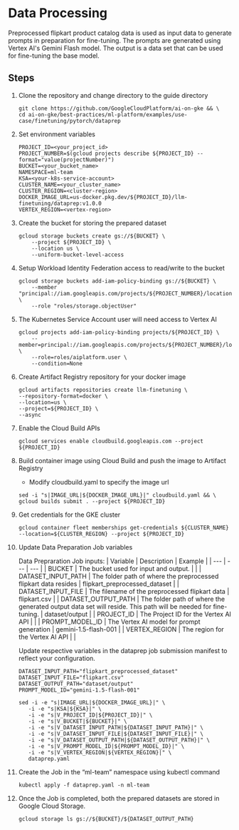 # Data Processing

Preprocessed flipkart product catalog data is used as input data to generate prompts in preparation for fine-tuning.
The prompts are generated using Vertex AI's Gemini Flash model. The output is a data set that can be used for fine-tuning
the base model.


## Steps

1. Clone the repository and change directory to the guide directory

   ```
   git clone https://github.com/GoogleCloudPlatform/ai-on-gke && \
   cd ai-on-gke/best-practices/ml-platform/examples/use-case/finetuning/pytorch/dataprep
   ```

2. Set environment variables

    ```
    PROJECT_ID=<your_project_id>
    PROJECT_NUMBER=$(gcloud projects describe ${PROJECT_ID} --format="value(projectNumber)")
    BUCKET=<your_bucket_name>
    NAMESPACE=ml-team
    KSA=<your-k8s-service-account>
    CLUSTER_NAME=<your_cluster_name>
    CLUSTER_REGION=<cluster-region>
    DOCKER_IMAGE_URL=us-docker.pkg.dev/${PROJECT_ID}/llm-finetuning/dataprep:v1.0.0
    VERTEX_REGION=<vertex-region>
   ```

3. Create the bucket for storing the prepared dataset

    ```
    gcloud storage buckets create gs://${BUCKET} \
        --project ${PROJECT_ID} \
        --location us \
        --uniform-bucket-level-access
    ```

4. Setup Workload Identity Federation access to read/write to the bucket

    ```
    gcloud storage buckets add-iam-policy-binding gs://${BUCKET} \
        --member "principal://iam.googleapis.com/projects/${PROJECT_NUMBER}/locations/global/workloadIdentityPools/${PROJECT_ID}.svc.id.goog/subject/ns/${NAMESPACE}/sa/${KSA}" \
        --role "roles/storage.objectUser"
    ```

5. The Kubernetes Service Account user will need access to Vertex AI

    ```
    gcloud projects add-iam-policy-binding projects/${PROJECT_ID} \
        --member=principal://iam.googleapis.com/projects/${PROJECT_NUMBER}/locations/global/workloadIdentityPools/${PROJECT_ID}.svc.id.goog/subject/ns/${NAMESPACE}/sa/${KSA} \
        --role=roles/aiplatform.user \
        --condition=None
    ```

6. Create Artifact Registry repository for your docker image
    ```
    gcloud artifacts repositories create llm-finetuning \
    --repository-format=docker \
    --location=us \
    --project=${PROJECT_ID} \
    --async
    ```

7. Enable the Cloud Build APIs
    ```
    gcloud services enable cloudbuild.googleapis.com --project ${PROJECT_ID}
    ```
    
8. Build container image using Cloud Build and push the image to Artifact Registry
    - Modify cloudbuild.yaml to specify the image url
      

    ```
    sed -i "s|IMAGE_URL|${DOCKER_IMAGE_URL}|" cloudbuild.yaml && \
    gcloud builds submit . --project ${PROJECT_ID}
    ```

1. Get credentials for the GKE cluster

   ```
   gcloud container fleet memberships get-credentials ${CLUSTER_NAME} --location=${CLUSTER_REGION} --project ${PROJECT_ID}
   ```

1. Update Data Preparation Job variables

   Data Prepraration Job inputs:
   | Variable | Description | Example |
   | --- | --- | --- |
   | BUCKET | The bucket used for input and output. | | 
   | DATASET_INPUT_PATH | The folder path of where the preprocessed flipkart data resides | flipkart_preprocessed_dataset |
   | DATASET_INPUT_FILE | The filename of the preprocessed flipkart data | flipkart.csv |
   | DATASET_OUTPUT_PATH | The folder path of where the generated output data set will reside. This path will be needed for fine-tuning. | dataset/output |
   | PROJECT_ID | The Project ID for the Vertex AI API | |
   | PROMPT_MODEL_ID | The Vertex AI model for prompt generation | gemini-1.5-flash-001 |
   | VERTEX_REGION | The region for the Vertex AI API | |

   Update respective variables in the dataprep job submission manifest to reflect your configuration.

   ``` 
   DATASET_INPUT_PATH="flipkart_preprocessed_dataset"
   DATASET_INPUT_FILE="flipkart.csv"
   DATASET_OUTPUT_PATH="dataset/output"
   PROMPT_MODEL_ID="gemini-1.5-flash-001"
   ```
   
   ``` 
   sed -i -e "s|IMAGE_URL|${DOCKER_IMAGE_URL}|" \
      -i -e "s|KSA|${KSA}|" \
      -i -e "s|V_PROJECT_ID|${PROJECT_ID}|" \
      -i -e "s|V_BUCKET|${BUCKET}|" \
      -i -e "s|V_DATASET_INPUT_PATH|${DATASET_INPUT_PATH}|" \
      -i -e "s|V_DATASET_INPUT_FILE|${DATASET_INPUT_FILE}|" \
      -i -e "s|V_DATASET_OUTPUT_PATH|${DATASET_OUTPUT_PATH}|" \
      -i -e "s|V_PROMPT_MODEL_ID|${PROMPT_MODEL_ID}|" \
      -i -e "s|V_VERTEX_REGION|${VERTEX_REGION}|" \
      dataprep.yaml

   ```

1. Create the Job in the “ml-team” namespace using kubectl command

   ``` 
   kubectl apply -f dataprep.yaml -n ml-team
   ```

1. Once the Job is completed, both the prepared datasets are stored in Google Cloud Storage.

   ```
   gcloud storage ls gs://${BUCKET}/${DATASET_OUTPUT_PATH}
   ```
   

